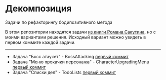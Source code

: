 # Декомпозиция
Задачи по рефакторингу бодипозитивного метода

В этом репозитории находятся задачи [из книги Романа Сакутина](http://csharpbook.sakutin.ru/), но с моими вариантами решения. Исходный вариант можно увидеть в первом коммите каждой задачи.


***

* Задача "Босс атаукет" - BossAttacking [первый коммит](https://github.com/war-beast/Decomposition-1/commit/dff740537ab2c17fa6dd9a25be7b14b72ede184d)
* Задача "Меню прокачки персонажа" - CharacterUpgradingMenu [первый коммит](https://github.com/war-beast/Decomposition-1/commit/0d630e8e4766fe1d34768b4460d59eb5f39ca915)
* Задача "Списки дел" - TodoLists [первый коммит](https://github.com/war-beast/Decomposition-1/commit/7314a1ae0f4ef5de95d086ccb6fc0c1b301d5980)
